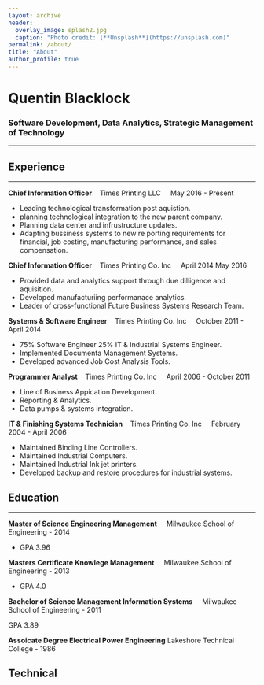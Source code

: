 ```yaml
---
layout: archive
header: 
  overlay_image: splash2.jpg
  caption: "Photo credit: [**Unsplash**](https://unsplash.com)"
permalink: /about/
title: "About"
author_profile: true
---
```


# Quentin Blacklock

### Software Development, Data Analytics, Strategic Management of Technology
_____

## Experience
_____

**Chief Information Officer** &nbsp;&nbsp;&nbsp;Times Printing LLC &nbsp;&nbsp;&nbsp; May 2016 - Present

- Leading technological transformation post aquistion.
- planning technological integration to the new parent company.
- Planning data center and infrustructure updates.
- Adapting bussiness systems to new re
porting requirements for financial, job costing, manufacturing performance, and sales compensation.


**Chief Information Officer** &nbsp;&nbsp;&nbsp;Times Printing Co. Inc &nbsp;&nbsp;&nbsp; April 2014 May 2016 

- Provided data and analytics support through due dilligence and aquisition.
- Developed manufacturiing performanace analytics.
- Leader of cross-functional Future Business Systems Research Team.

**Systems & Software Engineer** &nbsp;&nbsp;&nbsp;Times Printing Co. Inc &nbsp;&nbsp;&nbsp; October 2011 - April 2014

- 75% Software Engineer 25% IT & Industrial Systems Engineer.
- Implemented Documenta Management Systems.
- Developed advanced Job Cost Analysis Tools.


**Programmer Analyst** &nbsp;&nbsp;&nbsp;Times Printing Co. Inc &nbsp;&nbsp;&nbsp; April 2006 - October 2011

- Line of Business Appication Development.
- Reporting & Analytics.
- Data pumps & systems integration.

**IT & Finishing Systems Technician** &nbsp;&nbsp;&nbsp;Times Printing Co. Inc &nbsp;&nbsp;&nbsp; February 2004 - April 2006

- Maintained Binding Line Controllers.
- Maintained Industrial Computers.
- Maintained Industrial Ink jet printers.
- Developed backup and restore procedures for industrial systems.

## Education
____


**Master of Science Engineering Management** &nbsp;&nbsp;&nbsp; Milwaukee School of Engineering - 2014

- GPA 3.96

**Masters Certificate Knowlege Management** &nbsp;&nbsp;&nbsp; Milwaukee School of Engineering - 2013

- GPA 4.0

**Bachelor of Science Management Information Systems** &nbsp;&nbsp;&nbsp; Milwaukee School of Engineering - 2011

GPA 3.89

**Assoicate Degree Electrical Power Engineering** Lakeshore Technical College - 1986


## Technical


